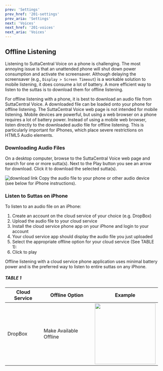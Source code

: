 ```yaml
---
prev: 'Settings'
prev_href: '201-settings'
prev_aria: 'Settings'
next: 'Voices'
next_href: '201-voices'
next_aria: 'Voices'
---
```


## Offline Listening

Listening to SuttaCentral Voice on a phone is challenging. The most annoying issue is that an unattended phone will shut down power consumption and activate the screensaver. Although delaying the screensaver (e.g., `Display > Screen Timeout`) is a workable solution to mobile listening, it does consume a lot of battery.  A more efficient way to listen to the suttas is to download them for offline listening.

For offline listening with a phone, it is best to download an audio file from SuttaCentral Voice. A downloaded file can be loaded onto your phone for offline listening. The SuttaCentral Voice web page is not intended for mobile listening. Mobile devices are powerful, but using a web browser on a phone requires a lot of battery power. Instead of using a mobile web browser, listen directly to the downloaded audio file for offline listening. This is particularly important for iPhones, which place severe restrictions on HTML5 Audio elements.

### Downloading Audio Files
On a desktop computer, browse to the SuttaCentral Voice web page and search for one or more sutta(s). Next to the Play button you see an arrow for download. Click it to download the selected sutta(s).

![download link](https://github.com/sc-voice/sc-voice/blob/master/src/assets/download-en.png?raw=true)
Copy the audio file to your phone or other audio device (see below for iPhone instructions).

### Listen to Suttas on iPhone
To listen to an audio file on an iPhone:

1. Create an account on the cloud service of your choice (e.g. DropBox)
1. Upload the audio file to your cloud service
1. Install the cloud service phone app on your iPhone and login to your account
1. Your cloud service app should display the audio file you just uploaded
1. Select the appropriate offline option for your cloud service (See TABLE 1):
1. Click to play

Offline listening with a cloud service phone application uses minimal battery power and is the preferred way to listen to entire suttas on any iPhone.

##### TABLE 1

| Cloud Service | Offline Option | Example |
| ----- | ---- | ---- |
| DropBox |Make Available Offline | <img src="https://raw.githubusercontent.com/sc-voice/sc-voice/master/src/assets/offline-dropbox.jpg?raw=true" width=200px/> |

